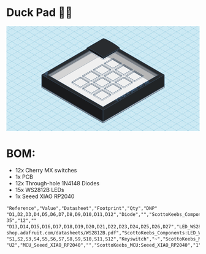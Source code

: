 # Duck Pad 🦆🪿

![Image of Case](https://github.com/sayhan1610/duck_pad/blob/main/CAD/case.png)

# BOM:

- 12x Cherry MX switches
- 1x PCB
- 12x Through-hole 1N4148 Diodes
- 15x WS2812B LEDs
- 1x Seeed XIAO RP2040

```
"Reference","Value","Datasheet","Footprint","Qty","DNP"
"D1,D2,D3,D4,D5,D6,D7,D8,D9,D10,D11,D12","Diode","","ScottoKeebs_Components:Diode_DO-35","12",""
"D13,D14,D15,D16,D17,D18,D19,D20,D21,D22,D23,D24,D25,D26,D27","LED_WS2812B","https://cdn-shop.adafruit.com/datasheets/WS2812B.pdf","ScottoKeebs_Components:LED_WS2812B","15",""
"S1,S2,S3,S4,S5,S6,S7,S8,S9,S10,S11,S12","Keyswitch","~","ScottoKeebs_MX:MX_PCB_1.00u","12",""
"U2","MCU_Seeed_XIAO_RP2040","","ScottoKeebs_MCU:Seeed_XIAO_RP2040","1",""
```
